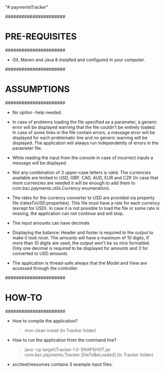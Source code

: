 "# paymentsTracker" 


######################
# PRE-REQUISITES #####
######################

- Git, Maven and Java 8 installed and configured in your computer.
	
	
######################
# ASSUMPTIONS ########
######################

- No option -help needed. 

- In case of problems loading the file specified as a parameter, a generic error will be displayed 
warning that the file couldn't be entirely loaded.  In case of some lines in the file contain
errors, a message error will be displayed for each problematic line and no generic warning will be displayed.
The application will always run independently of errors in the parameter file.

- While reading the input from the console in case of incorrect inputs a message will be displayed.

- Not any combination of 3 upper-case letters is valid. The currencies available are limited to 
USD, GBP, CAD, AUD, EUR and CZK (In case that more currencies are needed it will be enough to add 
them to com.bsc.payments.utils.Currency enumeration). 

- The rates for the currency converter to USD are provided via property file (ratesToUSD.properties). This
file must have a rate for each currency (except for USD). In case it is not possible to load the file or some 
rate is missing, the application can not continue and will stop.

- The input amounts can have decimals

- Displaying the balance:
	Header and footer is required to the output to make it look nicer.
	The amounts will have a maximum of 10 digits, if more than 10 digits are used, the output won't be so nice formatted.
	Only one decimal is required to be displayed for amounts and 3 for converted to USD amounts

- The application is thread-safe always that the Model and View are accessed through the controller.

######################
# HOW-TO #############
######################
- How to compile the application?
  > mvn clean install  (in Tracker folder)

- How to run the application from the command line?
  > java -cp target\Tracker-1.0-SNAPSHOT.jar com.bsc.payments.Tracker [fileToBeLoaded]   (in Tracker folder)
  
- src/test/resources contains 3 example input files.


